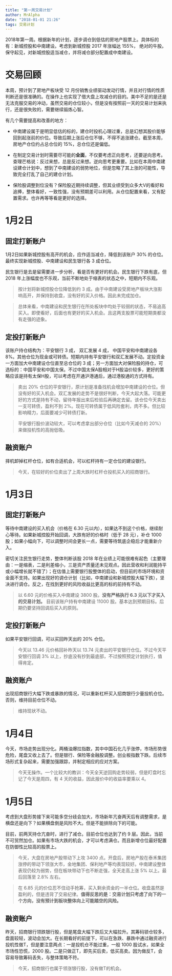 ```yaml
---
title: "第一周交易计划"
author: MrAlpha
date: "2018-01-01 21:26"
tags: 交易计划
---
```


2018年第一周。根据新年的计划，逐步调仓到低估的房地产股票上。具体标的有：新城控股和中南建设。考虑到新城控股 2017 年涨幅达 155%， 绝对的牛股。保守起见，对新城控股适当减仓，并将减仓部分配置成中南建设。

# 交易回顾

本周，预计到了房地产板块受 12 月份销售业绩驱动发动行情，并且对行情的性质判断还是很准确的。在操作上也实现了借大盘上攻减仓的目的。美中不足的是还是无法克服交易的冲动，虽然交易的仓位较小，但是没有按照前一天的交易计划来执行，还是很失败的，需要继续锻炼心智。

有几个需要提高和改善的地方：

- 中南建设属于是明显低估的标的，建仓时投机心理过重，总是幻想其股价能够回到起涨前的价位。导致后期上涨后仓位不够，不得不追涨建仓。截至本周，房地产仓位约占总仓位的 15%，总仓位还是偏低。

- 在制定交易计划时需要尽可能的**全面**，不仅要考虑正向思考，还要逆向思考。查理芒格说：反过来想，总是反过来想。逆向思考更重要。比如在本周中南建设建仓计划中，想到了中南建设的弱势地位，但是忽略了其上涨的可能性，导致完全打乱了自己的建仓计划。

- 保险股调整到位没有？保险股近期持续调整，但其业绩受到众多大V的看好和追捧，整体看好，一致性强，没有预期差可以利用。从仓位配置来看，又有配置需求。也许再等等看是更好的选择。

# 1月2日

## 固定打新账户

1月2日如果新城控股有高开的机会，应作适当减仓，降低到该账户 30% 的仓位。最终实现新城控股、中南建设和民生银行各 3 成仓位。

民生银行是去是留需要进一步分析，看是否有更好的机会。民生银行下跌有底，但 2018 年上涨幅度也不乐观，当前不断地处于缩表的状态之中，短期内不乐观。

> 按计划将新城控股仓位降低到约 3 成。由于中南建设受房地产板块大涨影响高开，并保持到收盘，没有好的买入价格。因此未完成加仓。

> 总体来看，中南建设和民生银行在所处板块中均处于较弱的状态，不易追高买入。即使看好，后面也有更好的买入机会。且这两支股票可能短期类都没有走强的迹象。

## 定投打新账户

该账户持仓结构为：平安银行 3 成， 双汇发展 4 成， 中国平安和中南建设各 8%。其他仓位为现金或可转债。短期内持有平安银行和双汇发展不动。定投资金一方面加大中南建设仓位直至总仓位的 3 成；另一方面加大对保险股的持仓，可选标的：中国平安和中国太保。不过中国太保A股相对于H股溢价较多，更好的策略应该是持有太保H股，可以考虑在开通沪港通后，通过港股通的方式持有。

> 卖出 20% 仓位的平安银行，原计划是准备找机会增加中南建设的仓位。但没有好的买入机会。双汇发展的走势不是很好判断，今天大起大落。可能更好的方式是持有不动，留待年报出来后检验后再确定去留。该仓位今天卖出一支可转债，盈利不到 2%。现在可转债属于低风险套利，肉不多。但比较影响精力，后面要减少可转债打新。

> 平安银行股价波动较大，可以考虑拿出部分仓位（比如今天减仓的 20%）来做投机性的高抛低吸。

## 融资账户

择机卸掉杠杆仓位，如有合适机会，可以杠杆持有一定仓位的建设银行。

> 今天，在较好的价位卖出了上周大跌时杠杆仓投机买入的招商银行。

# 1月3日

## 固定打新账户

等待中南建设的买入机会（价格在 6.30 元以内），如果达不到这个价格，继续耐心等待。如果新城控股开始回调，大跌有好的价格时（低于 28 元），补仓 1000 股；如果小幅向下，可以调整时间会更长一点，需要等待筑底企稳后才能重新介入。

密切关注民生银行走势，整体判断该股 2018 年在业绩上可能很难有起色（主要理由：一是缩表，二是利差缩小，三是资产质量还未见观点。因此营收和利润能持平或小幅增长就不错了）；在估值上需要银行股整体的启动，但目前的市场环境和资金面不支持。如果出现好的调仓计划（比如，中南建设和新城控股大幅下跌），坚决进行调仓。反之，在找到更好的风险收益比更高的标的前持有不动。

> 以 6.60 元的价格买入中南建设 3800 股。**没有严格执行 6.3 元以下才买入的交易计划。** 目前该账户持有中南建设 11000 股。基本达到预期目标。后期仍要坚持回调后买入的原则。

## 定投打新账户

如果平安银行回调，可以买回昨天出的 20% 仓位。

> 今天以 13.46 元价格回补昨天以 13.74 元卖出的平安银行仓位。不过今天平安银行回调 3% 以上，抄底没有抄到最底部，不过按照预定计划执行，值得肯定。

## 融资账户

出现招商银行大幅下跌或暴跌的情况，可以重新杠杆买入招商银行少量投机仓位。否则，维持目前仓位不动。

> 维持现状不动。

# 1月4日

今天，市场走势出现分化。两桶油爆拉指数，其中中国石化几乎涨停，市场形势很危险，尾盘又收上去了。但是银行、保险等金融股调整。创业板指数下跌。后续市场形式复杂起来，需要加强跟踪，并制定相应的应对方案。

> 今天无操作。一个比较大的教训：今天全天逆回购走势较弱，但是盯盘时忘记了今天是周四，有 4 天的收益，因此报价中的收益率要乘以 4。

# 1月5日

考虑到大盘形势接下来可能多空分歧会加大，市场新年亢奋两天后有调整需求，是横盘还是向下？如果横盘倒是风险不大。但是不能排除向下的可能。

目前，前两天持仓亢奋时，进行了减仓。目前仓位也达到了约 9 层。因此，当前不可贸然加仓。如果有市场大跌的机会，才可以考虑满仓。而且新增仓位最好配置在防御性比较高的股票上。

> 今天，大盘在房地产股带动下上攻 3400 点。开盘后，房地产股在泰禾集团涨停的带动下领涨大市，金地集团、保利地产等均表现较好。中南建设整体表现仍较为弱势，但在板块带动下也不断走强，全天走高上涨 5% 以上。最后回落至 2.8% 左右。

> 在 6.85 元的价位忍不住动手抢筹，买入剩余资金的一半仓位。收盘虽然是盈利的，但是违背了交易纪律。**值得反思的是：交易计划只考虑了向下的一个方向，没有预计到板块整体向上可能踏空的风险。**

## 融资账户

昨天，招商银行领跌银行股，但是尾盘大幅下跌后又大幅拉升。其筹码锁仓较多，盘面较轻，波动会加大。在长期看好的前提下，可以在急跌、暴跌中通过融资进行投机性做T，但是要注意两点：一是投机仓不能过重，一般 1000 股试水，如果全市场性恐慌，2000 股。二是只做正T，即先买后卖，低买高卖。因为做反T，会容易导致筹码丢失，与整体策略不符。

> 今天，招商银行也属于领涨银行股，没有做T的机会。

